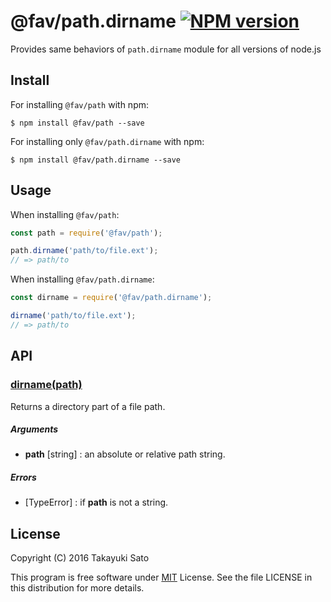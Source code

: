 @fav/path.dirname [![NPM version][npm-image]][npm-url]
==================

Provides same behaviors of `path.dirname` module for all versions of node.js

Install
-------

For installing `@fav/path` with npm: 

```
$ npm install @fav/path --save
```

For installing only `@fav/path.dirname` with npm:

```
$ npm install @fav/path.dirname --save
```

Usage
-----

When installing `@fav/path`:

```js
const path = require('@fav/path');

path.dirname('path/to/file.ext');
// => path/to
```

When installing `@fav/path.dirname`:

```js
const dirname = require('@fav/path.dirname');

dirname('path/to/file.ext');
// => path/to
```

API
---

### <u>dirname(path)</u>

Returns a directory part of a file path.

##### Arguments

* **path** [string] : an absolute or relative path string.

##### Errors

* [TypeError] : if **path** is not a string.

License
-------

Copyright (C) 2016 Takayuki Sato

This program is free software under [MIT][mit-url] License.
See the file LICENSE in this distribution for more details.

[npm-image]: http://img.shields.io/badge/npm-v0.9.0-blue.svg
[npm-url]: https://www.npmjs.org/package/@fav/path/
[mit-url]: https://opensource.org/licenses/MIT

